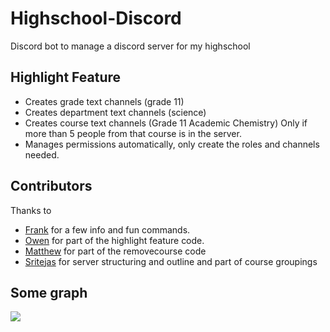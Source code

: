 # Highschool-Discord

Discord bot to manage a discord server for my highschool

## Highlight Feature
* Creates grade text channels (grade 11)
* Creates department text channels (science)
* Creates course text channels (Grade 11 Academic Chemistry) Only if more than 5 people from that course is in the server.
* Manages permissions automatically, only create the roles and channels needed.

## Contributors
Thanks to
* [Frank](https://github.com/3Nya3) for a few info and fun commands.
* [Owen](https://github.com/MiraclePalette) for part of the highlight feature code.
* [Matthew](https://github.com/Weezity) for part of the removecourse code
* [Sritejas](https://github.com/SritejasMurugan) for server structuring and outline and part of course groupings

## Some graph
![](https://cdn.discordapp.com/attachments/558408313067405334/754508593620975669/UHS_discord_server_1.png)
